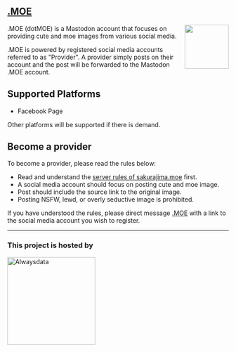 ## [.MOE](https://sakurajima.moe/@dotmoe)
<img src="https://raw.githubusercontent.com/HaruByte/assets/main/dotMOE/dotMOE.png" align="right" width="100" height="100">
.MOE (dotMOE) is a Mastodon account that focuses on providing cute and moe images from various social media.

.MOE is powered by registered social media accounts referred to as "Provider". A provider simply posts on their account and the post will be forwarded to the Mastodon .MOE account.

## Supported Platforms
- Facebook Page

Other platforms will be supported if there is demand.

## Become a provider
To become a provider, please read the rules below:
- Read and understand the [server rules of sakurajima.moe](https://blog.sakurajima.moe/server-rules/) first.
- A social media account should focus on posting cute and moe image.
- Post should include the source link to the original image.
- Posting NSFW, lewd, or overly seductive image is prohibited.

If you have understood the rules, please direct message [.MOE](https://sakurajima.moe/@dotmoe) with a link to the social media account you wish to register.

---

### This project is hosted by
<a href="https://alwaysdata.com"><img src="https://www.alwaysdata.com/static/svg/alwaysdata-logo-pink.svg" width="200" height="auto" alt="Alwaysdata"></a>
